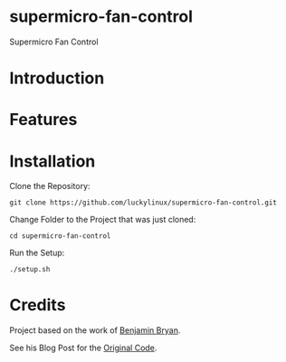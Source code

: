 # supermicro-fan-control
Supermicro Fan Control

# Introduction


# Features


# Installation
Clone the Repository:
```
git clone https://github.com/luckylinux/supermicro-fan-control.git
```

Change Folder to the Project that was just cloned:
```
cd supermicro-fan-control
```

Run the Setup:
```
./setup.sh
```

# Credits
Project based on the work of [Benjamin Bryan](https://b3n.org).

See his Blog Post for the [Original Code](https://b3n.org/supermicro-fan-speed-script/).